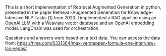 This is a short implementation of Retrieval Augmented Generation in python, presented in the paper Retrieval-Augmented Generation for Knowledge-Intensive NLP Tasks [1] from 2020. 
I implemented a RAG pipeline using an OpenAI LLM with a Weaviate vector database and an OpenAI embedding model. LangChain was used for orchestration.

Questions and answers were based on a text data.
You can access the data from: https://time.com/6331364/max-verstappen-formula-one-interview-las-vegas/
